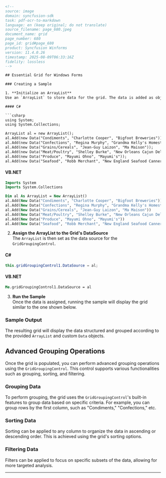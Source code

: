 ```html
<!-- 
source: image
domain: syncfusion-sdk
task: pdf-ocr-to-markdown
language: en (keep original; do not translate)
source_filename: page_680.jpeg
document_name: grid
page_number: 680
page_id: grid#page_680
product: Syncfusion Winforms
version: 11.4.0.26
timestamp: 2025-08-09T06:33:16Z
fidelity: lossless
-->

## Essential Grid for Windows Forms

### Creating a Sample

1. **Initialize an ArrayList**  
Use an `ArrayList` to store data for the grid. The data is added as objects of a custom `Data` class. Here is an example for C# and VB.NET:

#### C#

```csharp
using System;
using System.Collections;

ArrayList al = new ArrayList();
al.Add(new Data("Condiments", "Charlotte Cooper", "Bigfoot Breweries"));
al.Add(new Data("Confections", "Regina Murphy", "Grandma Kelly's Homestead"));
al.Add(new Data("Grains/Cereals", "Jean-Guy Laizon", "Ma Maison"));
al.Add(new Data("Meat/Poultry", "Shelley Burke", "New Orleans Cajun Delights"));
al.Add(new Data("Produce", "Mayumi Ohno", "Mayumi's"));
al.Add(new Data("Seafood", "Robb Merchant", "New England Seafood Cannery"));
```

#### VB.NET

```vb
Imports System
Imports System.Collections

Dim al As ArrayList = New ArrayList()
al.Add(New Data("Condiments", "Charlotte Cooper", "Bigfoot Breweries"))
al.Add(New Data("Confections", "Regina Murphy", "Grandma Kelly's Homestead"))
al.Add(New Data("Grains/Cereals", "Jean-Guy Laizon", "Ma Maison"))
al.Add(New Data("Meat/Poultry", "Shelley Burke", "New Orleans Cajun Delights"))
al.Add(New Data("Produce", "Mayumi Ohno", "Mayumi's"))
al.Add(New Data("Seafood", "Robb Merchant", "New England Seafood Cannery"))
```

2. **Assign the ArrayList to the Grid's DataSource**  
The `ArrayList` is then set as the data source for the `GridGroupingControl`.

#### C#

```csharp
this.gridGroupingControl1.DataSource = al;
```

#### VB.NET

```vb
Me.gridGroupingControl1.DataSource = al
```

3. **Run the Sample**  
Once the data is assigned, running the sample will display the grid similar to the one shown below.

### Sample Output

The resulting grid will display the data structured and grouped according to the provided `ArrayList` and custom `Data` objects.

## Advanced Grouping Operations

Once the grid is populated, you can perform advanced grouping operations using the `GridGroupingControl`. This control supports various functionalities such as grouping, sorting, and filtering.

### Grouping Data

To perform grouping, the grid uses the `GridGroupingControl`'s built-in features to group data based on specific criteria. For example, you can group rows by the first column, such as "Condiments," "Confections," etc.

### Sorting Data

Sorting can be applied to any column to organize the data in ascending or descending order. This is achieved using the grid's sorting options.

### Filtering Data

Filters can be applied to focus on specific subsets of the data, allowing for more targeted analysis.

---

<!-- tags: [essentialgrid, windowsforms, data_source, arraylist, gridgroupingcontrol] keywords: [arraylist, data_source, grid, grouping, sorting, filtering, windowsforms, essentialgrid] -->
```